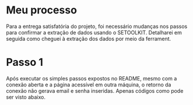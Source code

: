 # Meu processo

Para a entrega satisfatória do projeto, foi necessário mudanças nos passos para confirmar a extração de dados usando o SETOOLKIT. Detalharei em seguida como cheguei à extração dos dados por meio da ferrament.

# Passo 1

Após executar os simples passos expostos no README, mesmo com a conexão aberta e a página acessível em outra máquina, o retorno da conexão não gerava email e senha inseridas. Apenas códigos como pode ser visto abaixo.

